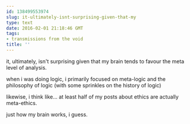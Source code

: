 ```yaml
---
id: 138499553974
slug: it-ultimately-isnt-surprising-given-that-my
type: text
date: 2016-02-01 21:18:46 GMT
tags:
- transmissions from the void
title: ''
---
```


it, ultimately, isn't surprising given that my brain tends to favour the meta level of analysis.

when i was doing logic, i primarily focused on meta-logic and the philosophy of logic (with some sprinkles on the history of logic)

likewise, i think like... at least half of my posts about ethics are actually meta-ethics.

just how my brain works, i guess.